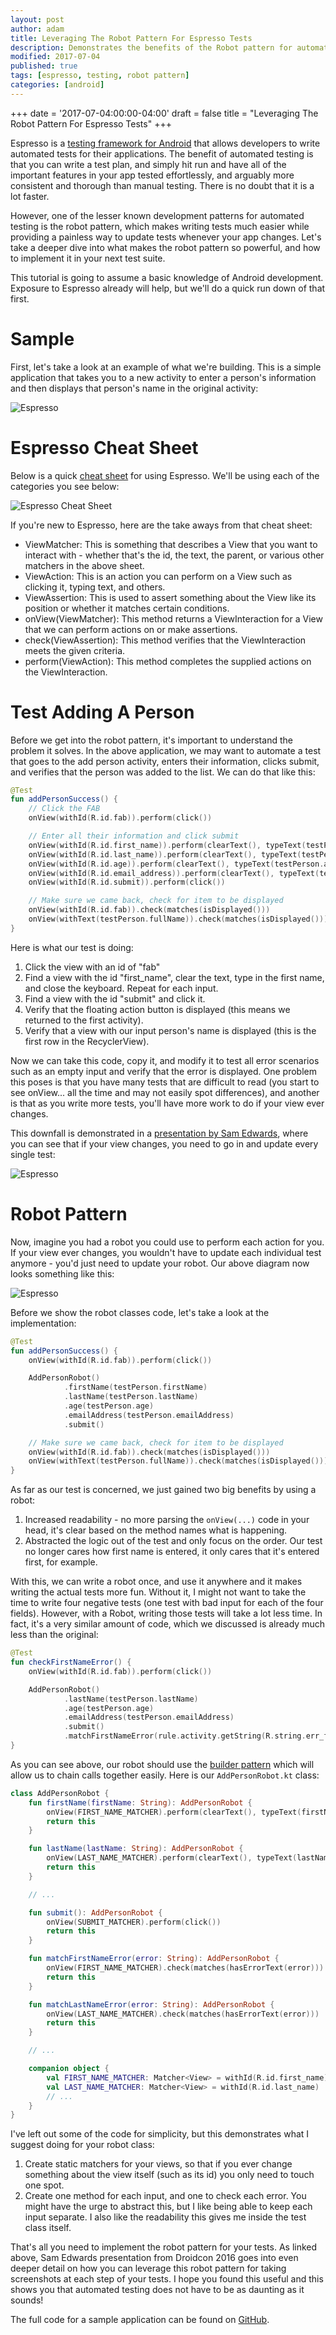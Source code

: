 ```yaml
---
layout: post
author: adam
title: Leveraging The Robot Pattern For Espresso Tests
description: Demonstrates the benefits of the Robot pattern for automated testing in Android.
modified: 2017-07-04
published: true
tags: [espresso, testing, robot pattern]
categories: [android]
---
```

+++
date = '2017-07-04:00:00-04:00'
draft = false
title = "Leveraging The Robot Pattern For Espresso Tests"
+++

Espresso is a [testing framework for Android](https://developer.android.com/training/testing/ui-testing/espresso-testing.html) that allows developers to write automated tests for their applications. The benefit of automated testing is that you can write a test plan, and simply hit run and have all of the important features in your app tested effortlessly, and arguably more consistent and thorough than manual testing. There is no doubt that it is a lot faster.

However, one of the lesser known development patterns for automated testing is the robot pattern, which makes writing tests much easier while providing a painless way to update tests whenever your app changes. Let's take a deeper dive into what makes the robot pattern so powerful, and how to implement it in your next test suite.

<!--more-->

This tutorial is going to assume a basic knowledge of Android development. Exposure to Espresso already will help, but we'll do a quick run down of that first.

# Sample

First, let's take a look at an example of what we're building. This is a simple application that takes you to a new activity to enter a person's information and then displays that person's name in the original activity:

![Espresso](/images/espresso/sample.gif)

# Espresso Cheat Sheet

Below is a quick [cheat sheet](https://google.github.io/android-testing-support-library/docs/espresso/cheatsheet/) for using Espresso. We'll be using each of the categories you see below:

![Espresso Cheat Sheet](/images/espresso-cheatsheet.png)

If you're new to Espresso, here are the take aways from that cheat sheet:
 * ViewMatcher: This is something that describes a View that you want to interact with - whether that's the id, the text, the parent, or various other matchers in the above sheet.
 * ViewAction: This is an action you can perform on a View such as clicking it, typing text, and others.
 * ViewAssertion: This is used to assert something about the View like its position or whether it matches certain conditions.
 * onView(ViewMatcher): This method returns a ViewInteraction for a View that we can perform actions on or make assertions.
 * check(ViewAssertion): This method verifies that the ViewInteraction meets the given criteria.
 * perform(ViewAction): This method completes the supplied actions on the ViewInteraction.

# Test Adding A Person

Before we get into the robot pattern, it's important to understand the problem it solves. In the above application, we may want to automate a test that goes to the add person activity, enters their information, clicks submit, and verifies that the person was added to the list. We can do that like this:

```kotlin
@Test
fun addPersonSuccess() {
    // Click the FAB
    onView(withId(R.id.fab)).perform(click())

    // Enter all their information and click submit
    onView(withId(R.id.first_name)).perform(clearText(), typeText(testPerson.firstName), closeSoftKeyboard())
    onView(withId(R.id.last_name)).perform(clearText(), typeText(testPerson.lastName), closeSoftKeyboard())
    onView(withId(R.id.age)).perform(clearText(), typeText(testPerson.age.toString()), closeSoftKeyboard())
    onView(withId(R.id.email_address)).perform(clearText(), typeText(testPerson.emailAddress), closeSoftKeyboard())
    onView(withId(R.id.submit)).perform(click())

    // Make sure we came back, check for item to be displayed
    onView(withId(R.id.fab)).check(matches(isDisplayed()))
    onView(withText(testPerson.fullName)).check(matches(isDisplayed()))
}
```

Here is what our test is doing:
 1. Click the view with an id of "fab"
 2. Find a view with the id "first_name", clear the text, type in the first name, and close the keyboard. Repeat for each input.
 3. Find a view with the id "submit" and click it.
 4. Verify that the floating action button is displayed (this means we returned to the first activity).
 5. Verify that a view with our input person's name is displayed (this is the first row in the RecyclerView).

Now we can take this code, copy it, and modify it to test all error scenarios such as an empty input and verify that the error is displayed. One problem this poses is that you have many tests that are difficult to read (you start to see onView... all the time and may not easily spot differences), and another is that as you write more tests, you'll have more work to do if your view ever changes.

This downfall is demonstrated in a [presentation by Sam Edwards](https://www.youtube.com/watch?v=fhx_Ji5s3p4), where you can see that if your view changes, you need to go in and update every single test:

![Espresso](/images/espresso-no-robot.png)

# Robot Pattern

Now, imagine you had a robot you could use to perform each action for you. If your view ever changes, you wouldn't have to update each individual test anymore - you'd just need to update your robot. Our above diagram now looks something like this:

![Espresso](/images/espresso-robot.png)

Before we show the robot classes code, let's take a look at the implementation:

```kotlin
@Test
fun addPersonSuccess() {
    onView(withId(R.id.fab)).perform(click())

    AddPersonRobot()
            .firstName(testPerson.firstName)
            .lastName(testPerson.lastName)
            .age(testPerson.age)
            .emailAddress(testPerson.emailAddress)
            .submit()

    // Make sure we came back, check for item to be displayed
    onView(withId(R.id.fab)).check(matches(isDisplayed()))
    onView(withText(testPerson.fullName)).check(matches(isDisplayed()))
}
```

As far as our test is concerned, we just gained two big benefits by using a robot:

 1. Increased readability - no more parsing the `onView(...)` code in your head, it's clear based on the method names what is happening.
 2. Abstracted the logic out of the test and only focus on the order. Our test no longer cares how first name is entered, it only cares that it's entered first, for example.

With this, we can write a robot once, and use it anywhere and it makes writing the actual tests more fun. Without it, I might not want to take the time to write four negative tests (one test with bad input for each of the four fields). However, with a Robot, writing those tests will take a lot less time. In fact, it's a very similar amount of code, which we discussed is already much less than the original:

```kotlin
@Test
fun checkFirstNameError() {
    onView(withId(R.id.fab)).perform(click())

    AddPersonRobot()
            .lastName(testPerson.lastName)
            .age(testPerson.age)
            .emailAddress(testPerson.emailAddress)
            .submit()
            .matchFirstNameError(rule.activity.getString(R.string.err_first_name_blank))
}
```

As you can see above, our robot should use the [builder pattern](http://www.javaworld.com/article/2074938/core-java/too-many-parameters-in-java-methods-part-3-builder-pattern.html) which will allow us to chain calls together easily. Here is our `AddPersonRobot.kt` class:

```kotlin
class AddPersonRobot {
    fun firstName(firstName: String): AddPersonRobot {
        onView(FIRST_NAME_MATCHER).perform(clearText(), typeText(firstName), ViewActions.closeSoftKeyboard())
        return this
    }

    fun lastName(lastName: String): AddPersonRobot {
        onView(LAST_NAME_MATCHER).perform(clearText(), typeText(lastName), ViewActions.closeSoftKeyboard())
        return this
    }

    // ...

    fun submit(): AddPersonRobot {
        onView(SUBMIT_MATCHER).perform(click())
        return this
    }

    fun matchFirstNameError(error: String): AddPersonRobot {
        onView(FIRST_NAME_MATCHER).check(matches(hasErrorText(error)))
        return this
    }

    fun matchLastNameError(error: String): AddPersonRobot {
        onView(LAST_NAME_MATCHER).check(matches(hasErrorText(error)))
        return this
    }

    // ...

    companion object {
        val FIRST_NAME_MATCHER: Matcher<View> = withId(R.id.first_name)
        val LAST_NAME_MATCHER: Matcher<View> = withId(R.id.last_name)
        // ...
    }
}
```

I've left out some of the code for simplicity, but this demonstrates what I suggest doing for your robot class:

 1. Create static matchers for your views, so that if you ever change something about the view itself (such as its id) you only need to touch one spot.
 2. Create one method for each input, and one to check each error. You might have the urge to abstract this, but I like being able to keep each input separate. I also like the readability this gives me inside the test class itself.

That's all you need to implement the robot pattern for your tests. As linked above, Sam Edwards presentation from Droidcon 2016 goes into even deeper detail on how you can leverage this robot pattern for taking screenshots at each step of your tests. I hope you found this useful and this shows you that automated testing does not have to be as daunting as it sounds!

The full code for a sample application can be found on [GitHub](https://github.com/androidessence/EspressoSample).
